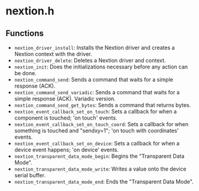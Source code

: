 # nextion.h

## Functions

* ```nextion_driver_install```: Installs the Nextion driver and creates a Nextion context with the driver.
* ```nextion_driver_delete```: Deletes a Nextion driver and context.
* ```nextion_init```: Does the initializations necessary before any action can be done.
* ```nextion_command_send```: Sends a command that waits for a simple response (ACK).
* ```nextion_command_send_variadic```: Sends a command that waits for a simple response (ACK). Variadic version.
* ```nextion_command_send_get_bytes```: Sends a command that returns bytes.
* ```nextion_event_callback_set_on_touch```: Sets a callback for when a component is touched; 'on touch' events.
* ```nextion_event_callback_set_on_touch_coord```: Sets a callback for when something is touched and "sendxy=1"; 'on touch with coordinates' events.
* ```nextion_event_callback_set_on_device```: Sets a callback for when a device event happens; 'on device' events.
* ```nextion_transparent_data_mode_begin```: Begins the "Transparent Data Mode".
* ```nextion_transparent_data_mode_write```: Writes a value onto the device serial buffer.
* ```nextion_transparent_data_mode_end```: Ends the "Transparent Data Mode".